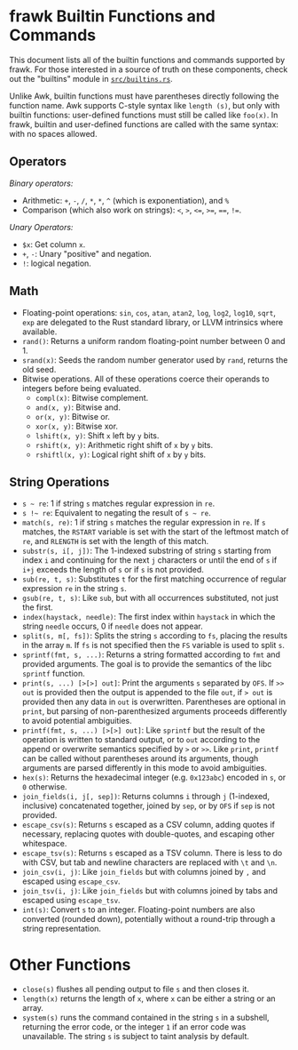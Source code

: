 # frawk Builtin Functions and Commands

This document lists all of the builtin functions and commands supported by
frawk. For those interested in a source of truth on these components, check out
the "builtins" module in
[`src/builtins.rs`](https://github.com/ezrosent/frawk/blob/master/src/builtins.rs).

Unlike Awk, builtin functions must have parentheses directly following the
function name. Awk supports C-style syntax like `length (s)`, but only with
builtin functions: user-defined functions must still be called like `foo(x)`. In
frawk, builtin and user-defined functions are called with the same syntax: with
no spaces allowed.

## Operators

_Binary operators:_
* Arithmetic: `+`, `-`, `/`, `*`, `*`, `^` (which is exponentiation), and `%`
* Comparison (which also work on strings): `<`, `>`, `<=`, `>=`, `==`, `!=`.

_Unary Operators:_

* `$x`: Get column `x`.
* `+`, `-`: Unary "positive" and negation.
* `!`: logical negation.

## Math

* Floating-point operations: `sin`, `cos`, `atan`, `atan2`, `log`, `log2`,
  `log10`, `sqrt`, `exp` are delegated to the Rust standard library, or LLVM
  intrinsics where available.
* `rand()`: Returns a uniform random floating-point number between 0 and 1.
* `srand(x)`: Seeds the random number generator used by `rand`, returns the old
  seed.
* Bitwise operations. All of these operations coerce their operands to integers
  before being evaluated.
  * `compl(x)`: Bitwise complement.
  * `and(x, y)`: Bitwise and.
  * `or(x, y)`: Bitwise or.
  * `xor(x, y)`: Bitwise xor.
  * `lshift(x, y)`: Shift `x` left by `y` bits.
  * `rshift(x, y)`: Arithmetic right shift of `x` by `y` bits.
  * `rshiftl(x, y)`: Logical right shift of `x` by `y` bits.

## String Operations

* `s ~ re`: 1 if string `s` matches regular expression in `re`.
* `s !~ re`: Equivalent to negating the result of `s ~ re`.
* `match(s, re)`: 1 if string `s` matches the regular expression in `re`. If `s`
  matches, the `RSTART` variable is set with the start of the leftmost match of
  `re`, and `RLENGTH` is set with the length of this match.
* `substr(s, i[, j])`: The 1-indexed substring of string `s` starting from index `i`
  and continuing for the next `j` characters or until the end of `s` if `i+j`
  exceeds the length of `s` or if `s` is not provided.
* `sub(re, t, s)`: Substitutes `t` for the first matching occurrence of regular
  expression `re` in the string `s`.
* `gsub(re, t, s)`: Like `sub`, but with all occurrences substituted, not just
  the first.
* `index(haystack, needle)`: The first index within `haystack` in which the
  string `needle` occurs, 0 if `needle` does not appear.
* `split(s, m[, fs])`: Splits the string `s` according to `fs`, placing the
  results in the array `m`. If `fs` is not specified then the `FS` variable is
  used to split `s`.
* `sprintf(fmt, s, ...)`: Returns a string formatted according to `fmt` and
  provided arguments. The goal is to provide the semantics of the libc `sprintf`
  function.
* `print(s, ...) [>[>] out]`: Print the arguments `s` separated by `OFS`. If `>>
  out` is provided then the output is appended to the file `out`, if `> out` is
  provided then any data in `out` is overwritten. Parentheses are optional in
  `print`, but parsing of non-parenthesized arguments proceeds differently to
  avoid potential ambiguities.
* `printf(fmt, s, ...) [>[>] out]`: Like `sprintf` but the result of the
  operation is written to standard output, or to `out` according to the append
  or overwrite semantics specified by `>` or `>>`. Like `print`, `printf` can be
  called without parentheses around its arguments, though arguments are parsed
  differently in this mode to avoid ambiguities.
* `hex(s)`: Returns the hexadecimal integer (e.g. `0x123abc`) encoded in `s`, or
  `0` otherwise.
* `join_fields(i, j[, sep])`: Returns columns `i` through `j` (1-indexed,
  inclusive) concatenated together, joined by `sep`, or by `OFS` if `sep` is not
  provided.
* `escape_csv(s)`: Returns `s` escaped as a CSV column, adding quotes if
  necessary, replacing quotes with double-quotes, and escaping other whitespace.
* `escape_tsv(s)`: Returns `s` escaped as a TSV column. There is less to do with
  CSV, but tab and newline characters are replaced with `\t` and `\n`.
* `join_csv(i, j)`: Like `join_fields` but with columns joined by `,` and
  escaped using `escape_csv`.
* `join_tsv(i, j)`: Like `join_fields` but with columns joined by tabs and
  escaped using `escape_tsv`.
* `int(s)`: Convert `s` to an integer. Floating-point numbers are also converted
  (rounded down), potentially without a round-trip through a string
  representation.

# Other Functions

* `close(s)` flushes all pending output to file `s` and then closes it.
* `length(x)` returns the length of `x`, where `x` can be either a string or an
  array.
* `system(s)` runs the command contained in the string `s` in a subshell,
  returning the error code, or the integer `1` if an error code was
  unavailable. The string `s` is subject to taint analysis by default.


